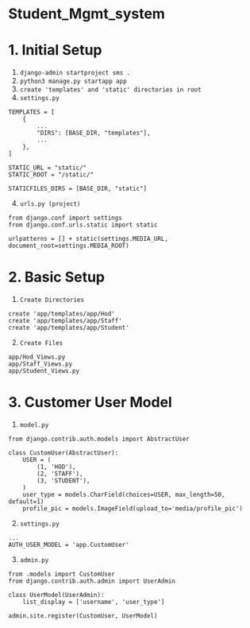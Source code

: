 # Student_Mgmt_system

# 1. Initial Setup

1. `django-admin startproject sms .`
2. `python3 manage.py startapp app`
3. `create 'templates' and 'static' directories in root`
3. `settings.py`
```
TEMPLATES = [
    {
        ...
        "DIRS": [BASE_DIR, "templates"],
        ...
    },
]

STATIC_URL = "static/"
STATIC_ROOT = "/static/"

STATICFILES_DIRS = [BASE_DIR, "static"]
```
4. `urls.py (project)`
```
from django.conf import settings
from django.conf.urls.static import static

urlpatterns = [] + static(settings.MEDIA_URL, document_root=settings.MEDIA_ROOT)
```

# 2. Basic Setup
1. `Create Directories`
```
create 'app/templates/app/Hod'
create 'app/templates/app/Staff'
create 'app/templates/app/Student'
```
2. `Create Files`
```
app/Hod_Views.py
app/Staff_Views.py
app/Student_Views.py
```
# 3. Customer User Model
1. `model.py`
```
from django.contrib.auth.models import AbstractUser

class CustomUser(AbstractUser):
    USER = (
        (1, 'HOD'),
        (2, 'STAFF'),
        (3, 'STUDENT'),
    )
    user_type = models.CharField(choices=USER, max_length=50, default=1)
    profile_pic = models.ImageField(upload_to='media/profile_pic')
```
2. `settings.py`
```
...
AUTH_USER_MODEL = 'app.CustomUser'
```
3. `admin.py`
```
from .models import CustomUser
from django.contrib.auth.admin import UserAdmin

class UserModel(UserAdmin):
    list_display = ['username', 'user_type']

admin.site.register(CustomUser, UserModel)
```